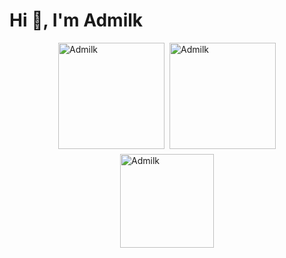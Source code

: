 <h1>Hi 👋, I'm Admilk</h1>
<!-- <img src="/github-metrics.svg" style="width:100%;height:auto;" /> -->
<div style="display: flex; flex-wrap: wrap; gap: 8px; justify-content: center; align-items: center;">
  <img src="https://github-readme-stats.vercel.app/api?username=Admilkk&show_icons=true&locale=cn&theme=tokyonight" alt="Admilk" height="170"/>
<!--   <img src="https://github-readme-streak-stats.herokuapp.com/?user=Admilkk&theme=tokyonight" alt="Admilk" height="150"/> -->
  <img src="https://github-readme-stats.vercel.app/api/top-langs?username=Admilkk&show_icons=true&theme=tokyonight&locale=cn&layout=compact" alt="Admilk" height="170"/>
  <a href="https://github.com/ryo-ma/github-profile-trophy">
    <img src="https://github-profile-trophy.vercel.app/?username=Admilkk&theme=tokyonight&locale=cn" alt="Admilk" height="150"/>
  </a>
</div>
